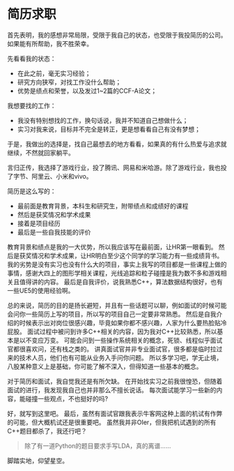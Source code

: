 # 简历求职

首先表明，我的感想非常局限，受限于我自己的状态，也受限于我投简历的公司。
如果能有所帮助，我不胜荣幸。

先看看我的状态：

- 在此之前，毫无实习经验；
- 研究方向狭窄，对找工作没什么帮助；
- 优势是绩点和荣誉，以及发过1~2篇的CCF-A论文；

我想要找的工作：

- 我没有特别想找的工作，换句话说，我并不知道自己想做什么；
- 实习对我来说，目标并不完全是转正，更是想看看自己有没有梦想；

于是，我做出的选择是，找自己最想去的地方看看，如果真的有什么热爱与追求就继续，不然就回家躺平。

言归正传，我选择了游戏行业，投了腾讯、网易和米哈游。除了游戏行业，我也投了字节、阿里云、小米和vivo。

简历是这么写的：

- 最前面是教育背景，本科生和研究生，附带绩点和成绩好的课程
- 然后是获奖情况和学术成果
- 接着是项目经历
- 最后是一些自我技能的评价

教育背景和绩点是我的一大优势，所以我应该写在最前面，让HR第一眼看到。
然后是获奖情况和学术成果，让HR明白至少这个同学的学习能力有一些成绩背书。
我的劣势是没有实习也没有什么大的项目，事实上我写的项目都是一些课程上做的事情，感谢大四上的图形学相关课程，光线追踪和粒子碰撞是我为数不多和游戏相关且值得讲的内容。
最后是自我评价，说我熟悉C++，算法数据结构很好，也有一些UE5的使用经验啊。

总的来说，简历的目的是扬长避短，并且有一些话题可以聊，例如面试的时候可能会问你一些简历上写的项目，所以写的项目自己一定要非常熟悉。
然后是自我介绍的时候表示出对岗位很感兴趣，毕竟如果你都不感兴趣，人家为什么要热脸贴冷屁股。
面试过程中被问到许多C++相关的内容，因为我对C++比较熟悉，所以基本是以不变应万变。
可能会问到一些操作系统相关的概念，死锁、线程似乎面试官都很喜欢问，还有栈之类的。
讲真面试官并非专业面试官，很多都是临时拉过来的技术人员，他们也有可能从业务入手问你问题。
所以多学习吧，学无止境，八股某种意义上是基础，你可能了解不深入，但得知道一些基本的概念。

对于简历和面试，我自觉我还是有所欠缺。
在开始找实习之前我很惶恐，但随着面试的进行，我发现我自己也并非那么不擅长说话。
每次面试能学习一些新的内容，能碰撞一些观点，不也挺好的吗?

好，就写到这里吧。
最后，虽然有面试官跟我表示牛客网这种上面的机试有作弊的可能，但大概机试还是很重要吧。
虽然我并非OIer，但我把机试遇到的所有C++题目都杀了，我还行吧？

> 除了有一道Python的题目要求手写LDA，真的离谱……

脚踏实地，仰望星空。
